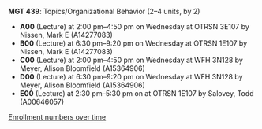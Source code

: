 **MGT 439**: Topics/Organizational Behavior (2–4 units, by 2)

- **A00** (Lecture) at 2:00 pm–4:50 pm on Wednesday at OTRSN 3E107 by Nissen, Mark E (A14277083)
- **B00** (Lecture) at 6:30 pm–9:20 pm on Wednesday at OTRSN 1E107 by Nissen, Mark E (A14277083)
- **C00** (Lecture) at 2:00 pm–4:50 pm on Wednesday at WFH 3N128 by Meyer, Alison Bloomfield (A15364906)
- **D00** (Lecture) at 6:30 pm–9:20 pm on Wednesday at WFH 3N128 by Meyer, Alison Bloomfield (A15364906)
- **E00** (Lecture) at 2:30 pm–5:30 pm on  at OTRSN 1E107 by Salovey, Todd (A00646057)

[Enrollment numbers over time](./MGT439.tsv)
